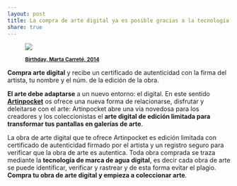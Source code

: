 ```yaml
---
layout: post
title: La compra de arte digital ya es posible gracias a la tecnología que ha desarrollado Artinpocket
share: true
---
```


<figure class="text-center">
	<img src="http://www.inpocketart.com/wp-content/uploads/2014/05/birthday-watermark.jpg">
	<figcaption>
		<p><small><strong><a href="http://www.inpocketart.com/product/birthday-marta-carrate-2014/">Birthday, Marta Carreté, 2014</a></strong></small></p>
	</figcaption>
</figure>

**Compra arte digital** y recibe un certificado de autenticidad con la firma del artista, tu nombre y el núm. de la edición de la obra. 

**El arte debe adaptarse** a un nuevo entorno: el digital. En este sentido **[Artinpocket](http://www.artinpocket.cat/)** os ofrece una nueva forma de relacionarse, disfrutar y deleitarse con el arte: Artinpocket abre una vía novedosa para los creadores y los coleccionistas el **arte digital de edición limitada para transformar tus pantallas en galerías de arte**.

La obra de arte digital que te ofrece Artinpocket es edición limitada con certificado de autenticidad firmado por el artista y un registro seguro para verificar que la obra de arte es autentica. Toda obra comprada se traza mediante la **tecnología de marca de agua digital**, es decir cada obra de arte se puede identificar, verificar y rastrear y de esta forma evitar el plagio. **Compra tu obra de arte digital y empieza a coleccionar arte**.